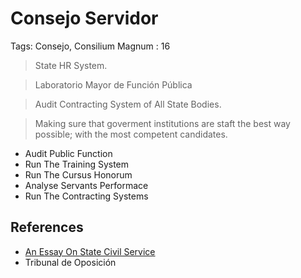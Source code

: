 # Consejo Servidor

Tags: Consejo, Consilium Magnum
: 16

> State HR System.
> 

> Laboratorio Mayor de Función Pública
> 

> Audit Contracting System of All State Bodies.
> 

> Making sure that goverment institutions are staft the best way  possible; with the most competent candidates.
> 

- Audit Public Function
- Run The Training System
- Run The  Cursus Honorum
- Analyse Servants Performace
- Run The Contracting Systems

## References

- [An Essay On State Civil Service](../../An%20Essay%20On%20State%20Civil%20Service%20146956e8f40e80c79435c425e06c9790.md)
- Tribunal de Oposición